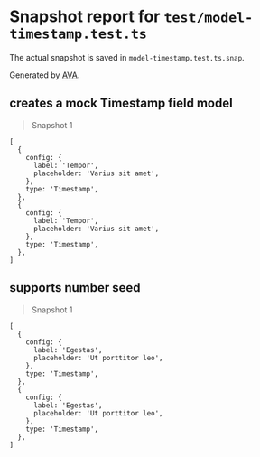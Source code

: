 # Snapshot report for `test/model-timestamp.test.ts`

The actual snapshot is saved in `model-timestamp.test.ts.snap`.

Generated by [AVA](https://avajs.dev).

## creates a mock Timestamp field model

> Snapshot 1

    [
      {
        config: {
          label: 'Tempor',
          placeholder: 'Varius sit amet',
        },
        type: 'Timestamp',
      },
      {
        config: {
          label: 'Tempor',
          placeholder: 'Varius sit amet',
        },
        type: 'Timestamp',
      },
    ]

## supports number seed

> Snapshot 1

    [
      {
        config: {
          label: 'Egestas',
          placeholder: 'Ut porttitor leo',
        },
        type: 'Timestamp',
      },
      {
        config: {
          label: 'Egestas',
          placeholder: 'Ut porttitor leo',
        },
        type: 'Timestamp',
      },
    ]
